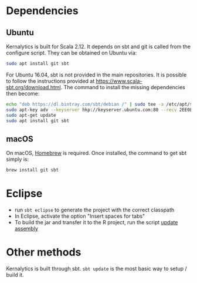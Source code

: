 # Dependencies

## Ubuntu

Kernalytics is built for Scala 2.12. It depends on sbt and git is called from the configure script. They can be obtained on Ubuntu via:

```bash
sudo apt install git sbt
```

For Ubuntu 16.04, sbt is not provided in the main repositories. It is possible to follow the instructions provided at https://www.scala-sbt.org/download.html. The command to install the missing dependencies then become:

```bash
echo "deb https://dl.bintray.com/sbt/debian /" | sudo tee -a /etc/apt/sources.list.d/sbt.list
sudo apt-key adv --keyserver hkp://keyserver.ubuntu.com:80 --recv 2EE0EA64E40A89B84B2DF73499E82A75642AC823
sudo apt-get update
sudo apt install git sbt
```

## macOS

On macOS, [Homebrew](https://brew.sh/) is required. Once installed, the command to get sbt simply is:

```bash
brew install git sbt
```

# Eclipse

- run `sbt eclipse` to generate the project with the correct classpath
- In Eclipse, activate the option "Insert spaces for tabs"
- To build the jar and transfer it to the R project, run the script [update assembly](updateAssembly.sh)

# Other methods

Kernalytics is built through sbt. `sbt update` is the most basic way to setup / build it.
